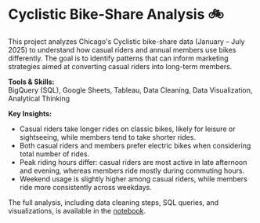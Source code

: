 # Cyclistic Bike-Share Analysis 🚲

This project analyzes Chicago's Cyclistic bike-share data (January – July 2025) to understand how casual riders and annual members use bikes differently. The goal is to identify patterns that can inform marketing strategies aimed at converting casual riders into long-term members.

**Tools & Skills:**  
BigQuery (SQL), Google Sheets, Tableau, Data Cleaning, Data Visualization, Analytical Thinking

**Key Insights:**  
- Casual riders take longer rides on classic bikes, likely for leisure or sightseeing, while members tend to take shorter rides.  
- Both casual riders and members prefer electric bikes when considering total number of rides.  
- Peak riding hours differ: casual riders are most active in late afternoon and evening, whereas members ride mostly during commuting hours.  
- Weekend usage is slightly higher among casual riders, while members ride more consistently across weekdays.

The full analysis, including data cleaning steps, SQL queries, and visualizations, is available in the [notebook](https://github.com/olesia-hre/cyclistic-bike-analysis/blob/main/cyclistic_bike_share_analysis.ipynb).

